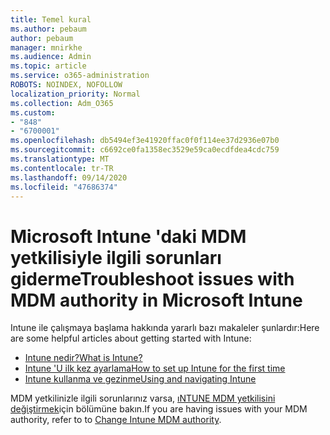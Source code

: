 ```yaml
---
title: Temel kural
ms.author: pebaum
author: pebaum
manager: mnirkhe
ms.audience: Admin
ms.topic: article
ms.service: o365-administration
ROBOTS: NOINDEX, NOFOLLOW
localization_priority: Normal
ms.collection: Adm_O365
ms.custom:
- "848"
- "6700001"
ms.openlocfilehash: db5494ef3e41920ffac0f0f114ee37d2936e07b0
ms.sourcegitcommit: c6692ce0fa1358ec3529e59ca0ecdfdea4cdc759
ms.translationtype: MT
ms.contentlocale: tr-TR
ms.lasthandoff: 09/14/2020
ms.locfileid: "47686374"
---
```

# <a name="troubleshoot-issues-with-mdm-authority-in-microsoft-intune"></a><span data-ttu-id="1b261-102">Microsoft Intune 'daki MDM yetkilisiyle ilgili sorunları giderme</span><span class="sxs-lookup"><span data-stu-id="1b261-102">Troubleshoot issues with MDM authority in Microsoft Intune</span></span>

<span data-ttu-id="1b261-103">Intune ile çalışmaya başlama hakkında yararlı bazı makaleler şunlardır:</span><span class="sxs-lookup"><span data-stu-id="1b261-103">Here are some helpful articles about getting started with Intune:</span></span>

- [<span data-ttu-id="1b261-104">Intune nedir?</span><span class="sxs-lookup"><span data-stu-id="1b261-104">What is Intune?</span></span>](https://docs.microsoft.com/intune/what-is-intune)
- [<span data-ttu-id="1b261-105">Intune 'U ilk kez ayarlama</span><span class="sxs-lookup"><span data-stu-id="1b261-105">How to set up Intune for the first time</span></span>](https://docs.microsoft.com/intune/setup-steps)
- [<span data-ttu-id="1b261-106">Intune kullanma ve gezinme</span><span class="sxs-lookup"><span data-stu-id="1b261-106">Using and navigating Intune</span></span>](https://docs.microsoft.com/intune/tutorial-walkthrough-intune-portal)

<span data-ttu-id="1b261-107">MDM yetkilinizle ilgili sorunlarınız varsa, [ıNTUNE MDM yetkilisini değiştirmek](https://docs.microsoft.com/alchemyinsights/change-mdm-authority)için bölümüne bakın.</span><span class="sxs-lookup"><span data-stu-id="1b261-107">If you are having issues with your MDM authority, refer to to [Change Intune MDM authority](https://docs.microsoft.com/alchemyinsights/change-mdm-authority).</span></span>
